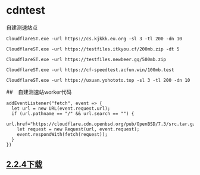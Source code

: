 # cdntest
自建测速站点
```
CloudflareST.exe -url https://cs.kjkkk.eu.org -sl 3 -tl 200 -dn 10
```
```
CloudflareST.exe -url https://testfiles.itkyou.cf/200mb.zip -dt 5
```
```
CloudflareST.exe -url https://testfiles.newbeer.gq/500mb.zip
```
```
CloudflareST.exe -url https://cf-speedtest.acfun.win/100mb.test
```
```
CloudflareST.exe -url https://uxuan.yohototo.top -sl 3 -tl 200 -dn 10
```

##　自建测速站worker代码
```
addEventListener("fetch", event => {
  let url = new URL(event.request.url);
  if (url.pathname == "/" && url.search == "") {
    url.href="https://cloudflare.cdn.openbsd.org/pub/OpenBSD/7.3/src.tar.gz"
    let request = new Request(url, event.request);
    event.respondWith(fetch(request));
  }
})
```

## [2.2.4下载](https://github.com/XIU2/CloudflareSpeedTest/releases/tag/v2.2.4)

